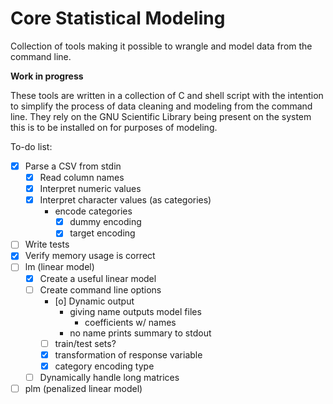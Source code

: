 # Core Statistical Modeling

Collection of tools making it possible to wrangle and model data from the
command line.

**Work in progress**

These tools are written in a collection of C and shell script with the
intention to simplify the process of data cleaning and modeling from the
command line. They rely on the GNU Scientific Library being present on the
system this is to be installed on for purposes of modeling.

To-do list:
- [X] Parse a CSV from stdin
	- [X] Read column names
	- [X] Interpret numeric values
	- [X] Interpret character values (as categories)
		- encode categories
			- [X] dummy encoding
			- [X] target encoding
- [ ] Write tests
- [X] Verify memory usage is correct
- [ ] lm (linear model)
	- [X] Create a useful linear model
	- [ ] Create command line options
		- [o] Dynamic output
			- giving name outputs model files
                - coefficients w/ names
			- no name prints summary to stdout
		- [ ] train/test sets?
		- [X] transformation of response variable
		- [X] category encoding type
	- [ ] Dynamically handle long matrices
- [ ] plm (penalized linear model)
